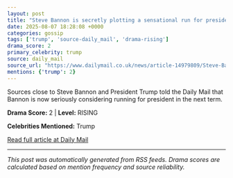 ```yaml
---
layout: post
title: "Steve Bannon is secretly plotting a sensational run for president in 2028 ... and he's already knifing his likely rival: 'I created him'"
date: 2025-08-07 18:28:08 +0000
categories: gossip
tags: ['trump', 'source-daily_mail', 'drama-rising']
drama_score: 2
primary_celebrity: trump
source: daily_mail
source_url: "https://www.dailymail.co.uk/news/article-14979809/Steve-Bannon-secretly-plotting-sensational-run-president-2028-hes-knifing-likely-rival-created-him.html?ns_mchannel=rss&ito=1490&ns_campaign=1490"
mentions: {'trump': 2}
---
```


Sources close to Steve Bannon and President Trump told the Daily Mail that Bannon is now seriously considering running for president in the next term.

**Drama Score:** 2 | **Level:** RISING

**Celebrities Mentioned:** Trump

[Read full article at Daily Mail](https://www.dailymail.co.uk/news/article-14979809/Steve-Bannon-secretly-plotting-sensational-run-president-2028-hes-knifing-likely-rival-created-him.html?ns_mchannel=rss&ito=1490&ns_campaign=1490)

---
*This post was automatically generated from RSS feeds. Drama scores are calculated based on mention frequency and source reliability.*
